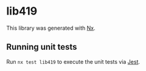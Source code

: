 # lib419

This library was generated with [Nx](https://nx.dev).


## Running unit tests

Run `nx test lib419` to execute the unit tests via [Jest](https://jestjs.io).


